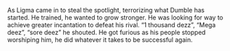 As Ligma came in to steal the spotlight, terrorizing what Dumble has started.
He trained, he wanted to grow stronger.
He was looking for way to achieve greater incantation to defeat his rival.
“1 thousand dezz”, “Mega deez”, “sore deez” he shouted.
He got furious as his people stopped worshiping him, he did whatever it takes to be successful again.